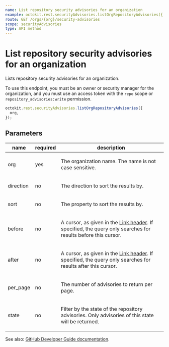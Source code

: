 ```yaml
---
name: List repository security advisories for an organization
example: octokit.rest.securityAdvisories.listOrgRepositoryAdvisories({ org })
route: GET /orgs/{org}/security-advisories
scope: securityAdvisories
type: API method
---
```


# List repository security advisories for an organization

Lists repository security advisories for an organization.

To use this endpoint, you must be an owner or security manager for the organization, and you must use an access token with the `repo` scope or `repository_advisories:write` permission.

```js
octokit.rest.securityAdvisories.listOrgRepositoryAdvisories({
  org,
});
```

## Parameters

<table>
  <thead>
    <tr>
      <th>name</th>
      <th>required</th>
      <th>description</th>
    </tr>
  </thead>
  <tbody>
    <tr><td>org</td><td>yes</td><td>

The organization name. The name is not case sensitive.

</td></tr>
<tr><td>direction</td><td>no</td><td>

The direction to sort the results by.

</td></tr>
<tr><td>sort</td><td>no</td><td>

The property to sort the results by.

</td></tr>
<tr><td>before</td><td>no</td><td>

A cursor, as given in the [Link header](https://docs.github.com/rest/guides/using-pagination-in-the-rest-api#using-link-headers). If specified, the query only searches for results before this cursor.

</td></tr>
<tr><td>after</td><td>no</td><td>

A cursor, as given in the [Link header](https://docs.github.com/rest/guides/using-pagination-in-the-rest-api#using-link-headers). If specified, the query only searches for results after this cursor.

</td></tr>
<tr><td>per_page</td><td>no</td><td>

The number of advisories to return per page.

</td></tr>
<tr><td>state</td><td>no</td><td>

Filter by the state of the repository advisories. Only advisories of this state will be returned.

</td></tr>
  </tbody>
</table>

See also: [GitHub Developer Guide documentation](https://docs.github.com/rest/security-advisories/repository-advisories#list-repository-security-advisories-for-an-organization).
